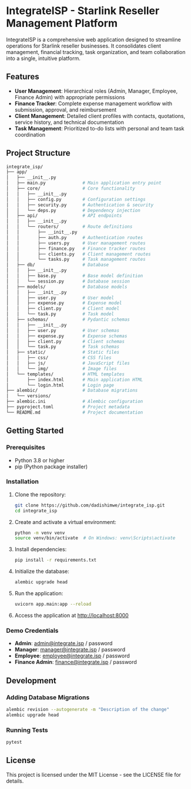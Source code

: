 # IntegrateISP - Starlink Reseller Management Platform

IntegrateISP is a comprehensive web application designed to streamline operations for Starlink reseller businesses. It consolidates client management, financial tracking, task organization, and team collaboration into a single, intuitive platform.

## Features

- **User Management**: Hierarchical roles (Admin, Manager, Employee, Finance Admin) with appropriate permissions
- **Finance Tracker**: Complete expense management workflow with submission, approval, and reimbursement
- **Client Management**: Detailed client profiles with contacts, quotations, service history, and technical documentation
- **Task Management**: Prioritized to-do lists with personal and team task coordination

## Project Structure

```bash
integrate_isp/
├── app/
│   ├── __init__.py
│   ├── main.py              # Main application entry point
│   ├── core/                # Core functionality
│   │   ├── __init__.py
│   │   ├── config.py        # Configuration settings
│   │   ├── security.py      # Authentication & security
│   │   └── deps.py          # Dependency injection
│   ├── api/                 # API endpoints
│   │   ├── __init__.py
│   │   └── routers/         # Route definitions
│   │       ├── __init__.py
│   │       ├── auth.py      # Authentication routes
│   │       ├── users.py     # User management routes
│   │       ├── finance.py   # Finance tracker routes
│   │       ├── clients.py   # Client management routes
│   │       └── tasks.py     # Task management routes
│   ├── db/                  # Database
│   │   ├── __init__.py
│   │   ├── base.py          # Base model definition
│   │   └── session.py       # Database session
│   ├── models/              # Database models
│   │   ├── __init__.py
│   │   ├── user.py          # User model
│   │   ├── expense.py       # Expense model
│   │   ├── client.py        # Client model
│   │   └── task.py          # Task model
│   ├── schemas/             # Pydantic schemas
│   │   ├── __init__.py
│   │   ├── user.py          # User schemas
│   │   ├── expense.py       # Expense schemas
│   │   ├── client.py        # Client schemas
│   │   └── task.py          # Task schemas
│   ├── static/              # Static files
│   │   ├── css/             # CSS files
│   │   ├── js/              # JavaScript files
│   │   └── img/             # Image files
│   └── templates/           # HTML templates
│       ├── index.html       # Main application HTML
│       └── login.html       # Login page
├── alembic/                 # Database migrations
│   └── versions/
├── alembic.ini              # Alembic configuration
├── pyproject.toml           # Project metadata
└── README.md                # Project documentation
```

## Getting Started

### Prerequisites

- Python 3.8 or higher
- pip (Python package installer)

### Installation

1. Clone the repository:

   ```bash
   git clone https://github.com/dadishimwe/integrate_isp.git
   cd integrate_isp
   ```

2. Create and activate a virtual environment:

   ```bash
   python -m venv venv
   source venv/bin/activate  # On Windows: venv\Scripts\activate
   ```

3. Install dependencies:

   ```bash
   pip install -r requirements.txt
   ```

4. Initialize the database:

   ```bash
   alembic upgrade head
   ```

5. Run the application:

   ```bash  
   uvicorn app.main:app --reload
   ```

6. Access the application at <http://localhost:8000>

### Demo Credentials

- **Admin**: <admin@integrate.isp> / password
- **Manager**: <manager@integrate.isp> / password
- **Employee**: <employee@integrate.isp> / password
- **Finance Admin**: <finance@integrate.isp> / password

## Development

### Adding Database Migrations

```bash
alembic revision --autogenerate -m "Description of the change"
alembic upgrade head
```

### Running Tests

```bash
pytest
```

## License

This project is licensed under the MIT License - see the LICENSE file for details.
